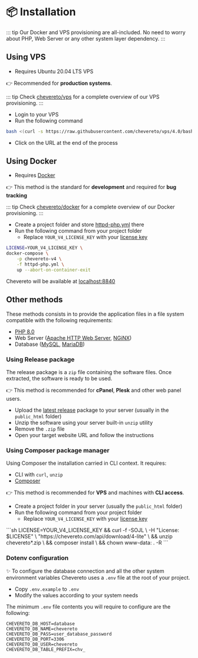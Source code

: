 # 📦 Installation

::: tip
Our Docker and VPS provisioning are all-included. No need to worry about PHP, Web Server or any other system layer dependency.
:::

## Using VPS

* Requires Ubuntu 20.04 LTS VPS

👉 Recommended for **production systems**.

::: tip
Check [chevereto/vps](https://github.com/chevereto/vps) for a complete overview of our VPS provisioning.
:::

* Login to your VPS
* Run the following command

```sh
bash <(curl -s https://raw.githubusercontent.com/chevereto/vps/4.0/bash.sh)
```

* Click on the URL at the end of the process

## Using Docker

* Requires [Docker](https://docs.docker.com/get-docker/)

👉 This method is the standard for **development** and required for **bug tracking**

::: tip
Check [chevereto/docker](https://github.com/chevereto/docker) for a complete overview of our Docker provisioning.
:::

* Create a project folder and store [httpd-php.yml](https://raw.githubusercontent.com/chevereto/docker/4.0/httpd-php.yml) there
* Run the following command from your project folder
  * Replace `YOUR_V4_LICENSE_KEY` with your [license key](https://chevereto.com/panel/license)

```sh
LICENSE=YOUR_V4_LICENSE_KEY \
docker-compose \
    -p chevereto-v4 \
    -f httpd-php.yml \
    up --abort-on-container-exit
```

Chevereto will be available at [localhost:8840](http://localhost:8840)

## Other methods

These methods consists in to provide the application files in a file system compatible with the following requirements:

* [PHP 8.0](https://www.php.net/releases/8.0)
* Web Server ([Apache HTTP Web Server](https://httpd.apache.org/), [NGiNX](https://nginx.org/))
* Database ([MySQL](https://www.mysql.com/), [MariaDB](https://mariadb.org/))

### Using Release package

The release package is a `zip` file containing the software files. Once extracted, the software is ready to be used.

👉 This method is recommended for **cPanel**, **Plesk** and other web panel users.

* Upload the [latest release](https://chevereto.com/panel/downloads) package to your server (usually in the `public_html` folder)
* Unzip the software using your server built-in `unzip` utility
* Remove the `.zip` file
* Open your target website URL and follow the instructions

### Using Composer package manager

Using Composer the installation carried in CLI context. It requires:

* CLI with `curl`, `unzip`
* [Composer](https://getcomposer.org/)

👉 This method is recommended for **VPS** and machines with **CLI access**.

* Create a project folder in your server (usually the `public_html` folder)
* Run the following command from your project folder
  * Replace `YOUR_V4_LICENSE_KEY` with your [license key](https://chevereto.com/panel/license)

<code-group>
<code-block title="Debian">
```sh
LICENSE=YOUR_V4_LICENSE_KEY &&
curl -f -SOJL \
    -H "License: $LICENSE" \
    "https://chevereto.com/api/download/4-lite" \
&& unzip chevereto*.zip \
&& composer install \
&& chown www-data: . -R
```
</code-block>
</code-group>

### Dotenv configuration

✨ To configure the database connection and all the other system environment variables Chevereto uses a `.env` file at the root of your project.

* Copy `.env.example` to `.env`
* Modify the values according to your system needs

The minimum `.env` file contents you will require to configure are the following:

```plain
CHEVERETO_DB_HOST=database
CHEVERETO_DB_NAME=chevereto
CHEVERETO_DB_PASS=user_database_password
CHEVERETO_DB_PORT=3306
CHEVERETO_DB_USER=chevereto
CHEVERETO_DB_TABLE_PREFIX=chv_
```

